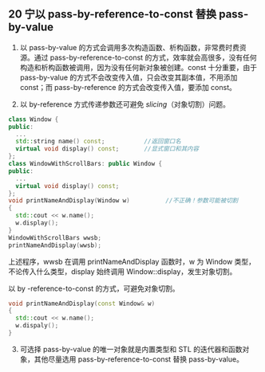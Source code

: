 
## 20 宁以 pass-by-reference-to-const 替换 pass-by-value
1. 以 pass-by-value 的方式会调用多次构造函数、析构函数，非常费时费资源。通过 pass-by-reference-to-const 的方式，效率就会高很多，没有任何构造和析构函数被调用，因为没有任何新对象被创建。const 十分重要，由于 pass-by-value 的方式不会改变传入值，只会改变其副本值，不用添加 const；而 pass-by-reference 的方式会改变传入值，要添加 const。

2. 以 by-reference 方式传递参数还可避免 *slicing*（对象切割）问题。
  ```cpp
  class Window {
  public:
    ...
    std::string name() const;           //返回窗口名
    virtual void display() const;       //显式窗口和其内容 
  };
  class WindowWithScrollBars: public Window {
  public:
    ...
    virtual void display() const;
  };
  void printNameAndDisplay(Window w)          //不正确！参数可能被切割
  {
    std::cout << w.name();
    w.display();
  }
  WindowWithScrollBars wwsb;
  printNameAndDisplay(wwsb);
  ```
  上述程序，wwsb 在调用 printNameAndDisplay 函数时，w 为 Window 类型，不论传入什么类型，display 始终调用 Window::display，发生对象切割。

  以 by -reference-to-const 的方式，可避免对象切割。
  ```cpp
  void printNameAndDisplay(const Window& w)
  {
    std::cout << w.name();
    w.dispaly(); 
  }
  ```
3. 可选择 pass-by-value 的唯一对象就是内置类型和 STL 的迭代器和函数对象，其他尽量选用 pass-by-reference-to-const 替换 pass-by-value。
 
